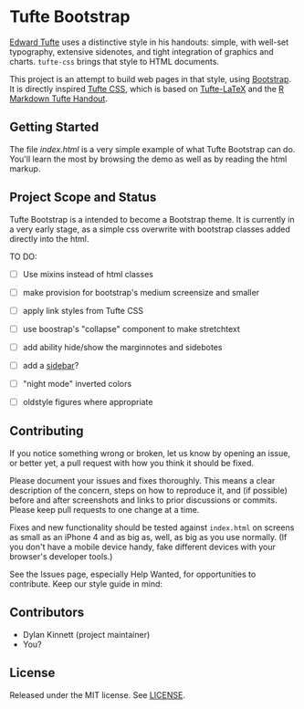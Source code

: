 

Tufte Bootstrap
===============================================================================
[Edward Tufte](https://en.wikipedia.org/wiki/Edward_Tufte) uses a distinctive style in his handouts: simple, with well-set typography, extensive sidenotes, and tight integration of graphics and charts. `tufte-css` brings that style to HTML documents.

This project is an attempt to build web pages in that style, using [Bootstrap](https://getbootstrap.com). It is directly inspired [Tufte CSS](https://github.com/edwardtufte/tufte-css), which is based on [Tufte-LaTeX](https://tufte-latex.github.io/tufte-latex/) and the [R Markdown Tufte Handout](http://rmarkdown.rstudio.com/examples/tufte-handout.pdf).


Getting Started
-------------------------------------------------------------------------------
The file *index.html* is a very simple example of what Tufte Bootstrap can do. You'll learn the most by browsing the demo as well as by reading the html markup.


Project Scope and Status
-------------------------------------------------------------------------------
Tufte Bootstrap is a intended to become a Bootstrap theme. It is currently in a very early stage, as a simple css overwrite with bootstrap classes added directly into the html.

TO DO:

- [ ] Use mixins instead of html classes
- [ ] make provision for bootstrap's medium screensize and smaller
- [ ] apply link styles from Tufte CSS
- [ ] use boostrap's "collapse" component to make stretchtext
- [ ] add ability hide/show the marginnotes and sidebotes
- [ ] add a [sidebar](https://www.codeply.com/go/3e0RAjccRO/bootstrap-4-collapsing-sidebar-menu)?
- [ ] "night mode" inverted colors
- [ ] oldstyle figures where appropriate


Contributing
-------------------------------------------------------------------------------
If you notice something wrong or broken, let us know by opening an issue, or better yet, a pull request with how you think it should be fixed.

Please document your issues and fixes thoroughly. This means a clear description of the concern, steps on how to reproduce it, and (if possible) before and after screenshots and links to prior discussions or commits. Please keep pull requests to one change at a time.

Fixes and new functionality should be tested against `index.html` on screens as small as an iPhone 4 and as big as, well, as big as you use normally. (If you don't have a mobile device handy, fake different devices with your browser's developer tools.)

See the Issues page, especially Help Wanted, for opportunities to contribute. Keep our style guide in mind:


Contributors
-------------------------------------------------------------------------------

 - Dylan Kinnett (project maintainer)
 - You?


License
-------------------------------------------------------------------------------

Released under the MIT license. See [LICENSE](https://github.com/edwardtufte/tufte-css/blob/gh-pages/LICENSE).